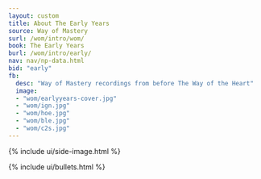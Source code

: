 ```yaml
---
layout: custom
title: About The Early Years
source: Way of Mastery
surl: /wom/intro/wom/
book: The Early Years
burl: /wom/intro/early/
nav: nav/np-data.html
bid: "early"
fb:
  desc: "Way of Mastery recordings from before The Way of the Heart"
  image:
  - "wom/earlyyears-cover.jpg"
  - "wom/ign.jpg"
  - "wom/hoe.jpg"
  - "wom/ble.jpg"
  - "wom/c2s.jpg"
---
```


<div class="custom-side-image">
  {% include ui/side-image.html %}
</div>

{% include ui/bullets.html %}

